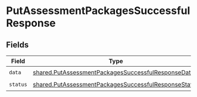# PutAssessmentPackagesSuccessfulResponse


## Fields

| Field                                                                                                                        | Type                                                                                                                         | Required                                                                                                                     | Description                                                                                                                  |
| ---------------------------------------------------------------------------------------------------------------------------- | ---------------------------------------------------------------------------------------------------------------------------- | ---------------------------------------------------------------------------------------------------------------------------- | ---------------------------------------------------------------------------------------------------------------------------- |
| `data`                                                                                                                       | [shared.PutAssessmentPackagesSuccessfulResponseData](../../models/shared/putassessmentpackagessuccessfulresponsedata.md)     | :heavy_check_mark:                                                                                                           | N/A                                                                                                                          |
| `status`                                                                                                                     | [shared.PutAssessmentPackagesSuccessfulResponseStatus](../../models/shared/putassessmentpackagessuccessfulresponsestatus.md) | :heavy_check_mark:                                                                                                           | N/A                                                                                                                          |